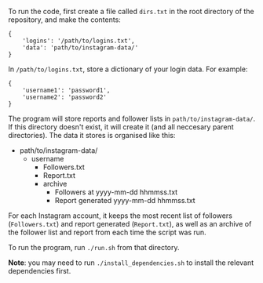 To run the code, first create a file called `dirs.txt` in the root directory of the repository, and make the contents:
````
{
    'logins': '/path/to/logins.txt',
    'data': 'path/to/instagram-data/'
}
````

In `/path/to/logins.txt`, store a dictionary of your login data. For example:
```
{
    'username1': 'password1',
    'username2': 'password2'
}
````

The program will store reports and follower lists in `path/to/instagram-data/`. If this directory doesn't exist, it will create it (and all neccesary parent directories). The data it stores is organised like this:

* path/to/instagram-data/
  * username
    * Followers.txt
    * Report.txt
    * archive
      * Followers at yyyy-mm-dd hhmmss.txt
      * Report generated yyyy-mm-dd hhmmss.txt
      
For each Instagram account, it keeps the most recent list of followers (`Followers.txt`) and report generated (`Report.txt`), as well as an archive of the follower list and report from each time the script was run.

To run the program, run `./run.sh` from that directory.

**Note**: you may need to run `./install_dependencies.sh` to install the relevant dependencies first.
